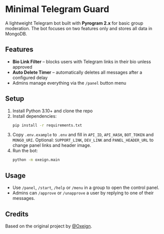 # Minimal Telegram Guard

A lightweight Telegram bot built with **Pyrogram 2.x** for basic group moderation. The bot focuses on two features only and stores all data in MongoDB.

## Features

- **Bio Link Filter** – blocks users with Telegram links in their bio unless approved
- **Auto Delete Timer** – automatically deletes all messages after a configured delay
- Admins manage everything via the `/panel` button menu

## Setup

1. Install Python 3.10+ and clone the repo
2. Install dependencies:
   ```bash
   pip install -r requirements.txt
   ```
3. Copy `.env.example` to `.env` and fill in `API_ID`, `API_HASH`, `BOT_TOKEN` and `MONGO_URI`.
   Optional: `SUPPORT_LINK`, `DEV_LINK` and `PANEL_HEADER_URL` to change panel links and header image.
4. Run the bot:
   ```bash
   python -m oxeign.main
   ```

## Usage

- Use `/panel`, `/start`, `/help` or `/menu` in a group to open the control panel.
- Admins can `/approve` or `/unapprove` a user by replying to one of their messages.

## Credits

Based on the original project by [@Oxeign](https://t.me/Oxeign).
